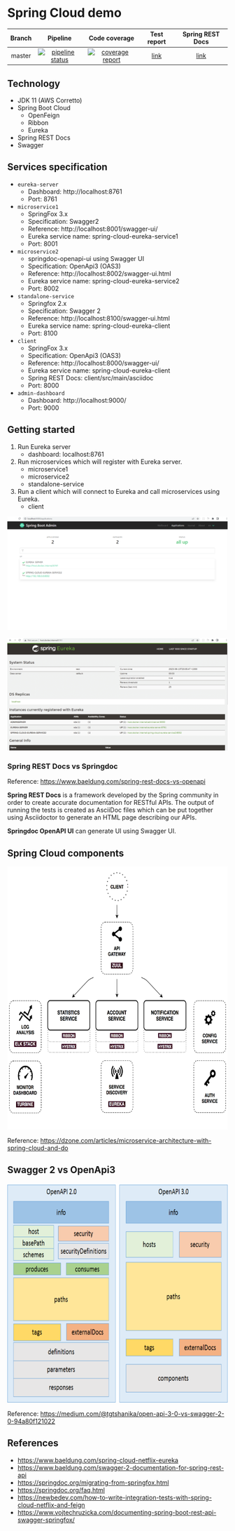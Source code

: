 # Spring Cloud demo

| Branch |                                                                                         Pipeline                                                                                         |                                                                                      Code coverage                                                                                       |                                       Test report                                        |                                         Spring REST Docs                                         |
|:------:|:----------------------------------------------------------------------------------------------------------------------------------------------------------------------------------------:|:----------------------------------------------------------------------------------------------------------------------------------------------------------------------------------------:|:----------------------------------------------------------------------------------------:|:------------------------------------------------------------------------------------------------:|
| master | [![pipeline status](https://gitlab.com/ShowMeYourCodeYouTube/spring-cloud-demo/badges/master/pipeline.svg)](https://gitlab.com/ShowMeYourCodeYouTube/spring-cloud-demo/-/commits/master) | [![coverage report](https://gitlab.com/ShowMeYourCodeYouTube/spring-cloud-demo/badges/master/coverage.svg)](https://gitlab.com/ShowMeYourCodeYouTube/spring-cloud-demo/-/commits/master) | [link](https://showmeyourcodeyoutube.gitlab.io/spring-cloud-demo/test-report/index.html) | [link](https://showmeyourcodeyoutube.gitlab.io/spring-cloud-demo/rest-docs/client-api-docs.html) |


## Technology

- JDK 11 (AWS Corretto)
- Spring Boot Cloud
    - OpenFeign
    - Ribbon
    - Eureka
- Spring REST Docs
- Swagger

## Services specification

- `eureka-server`
    - Dashboard: http://localhost:8761
    - Port: 8761
- `microservice1`
    - SpringFox 3.x
    - Specification: Swagger2
    - Reference: http://localhost:8001/swagger-ui/
    - Eureka service name: spring-cloud-eureka-service1
    - Port: 8001
- `microservice2`
    - springdoc-openapi-ui using Swagger UI
    - Specification: OpenApi3 (OAS3)
    - Reference: http://localhost:8002/swagger-ui.html
    - Eureka service name: spring-cloud-eureka-service2
    - Port: 8002
- `standalone-service`
    - Springfox 2.x
    - Specification: Swagger 2
    - Reference: http://localhost:8100/swagger-ui.html
    - Eureka service name: spring-cloud-eureka-client
    - Port: 8100
- `client`
    - SpringFox 3.x
    - Specification: OpenApi3 (OAS3)
    - Reference: http://localhost:8000/swagger-ui/
    - Eureka service name: spring-cloud-eureka-client
    - Spring REST Docs: client/src/main/asciidoc 
    - Port: 8000
- `admin-dashboard`
    - Dashboard: http://localhost:9000/
    - Port: 9000

## Getting started

1. Run Eureka server
    - dashboard: localhost:8761
2. Run microservices which will register with Eureka server.
    - microservice1
    - microservice2
    - standalone-service
3. Run a client which will connect to Eureka and call microservices using Eureka.
    - client

![img](./docs/spring-boot-admin.png)

![img](./docs/spring-boot-eureka.png)

### Spring REST Docs vs Springdoc

Reference: https://www.baeldung.com/spring-rest-docs-vs-openapi

**Spring REST Docs** is a framework developed by the Spring community in order to create accurate documentation for RESTful APIs. The output of running the tests is created as AsciiDoc files which can be put together using Asciidoctor to generate an HTML page describing our APIs.

**Springdoc OpenAPI UI** can generate UI using Swagger UI.

## Spring Cloud components

<img src="docs/spring-cloud.png"  width="800" height="600">

Reference: https://dzone.com/articles/microservice-architecture-with-spring-cloud-and-do

## Swagger 2 vs OpenApi3

<img src="docs/swagger2-vs-openapi3.png"  width="800" height="500">

Reference: https://medium.com/@tgtshanika/open-api-3-0-vs-swagger-2-0-94a80f121022

## References

- https://www.baeldung.com/spring-cloud-netflix-eureka
- https://www.baeldung.com/swagger-2-documentation-for-spring-rest-api
- https://springdoc.org/migrating-from-springfox.html
- https://springdoc.org/faq.html
- https://newbedev.com/how-to-write-integration-tests-with-spring-cloud-netflix-and-feign
- https://www.vojtechruzicka.com/documenting-spring-boot-rest-api-swagger-springfox/
